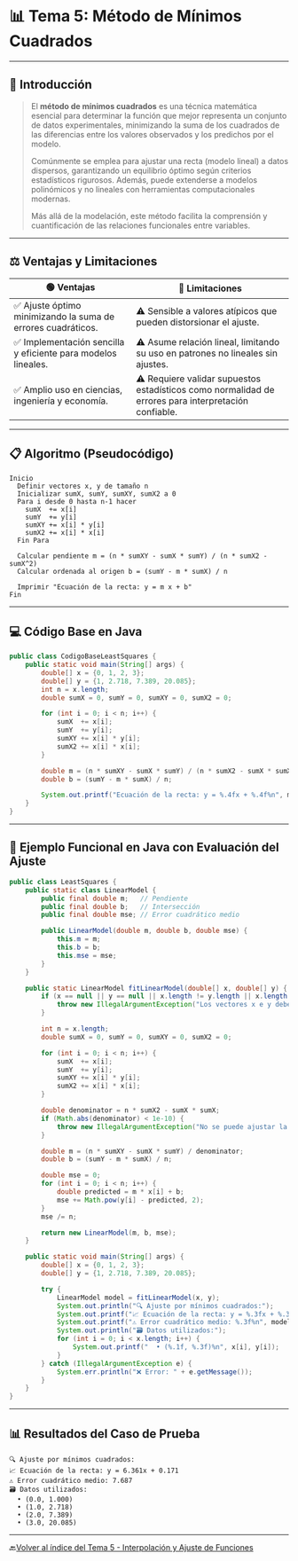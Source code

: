 
# 📊 Tema 5: Método de Mínimos Cuadrados

---

## 🔎 Introducción

> El **método de mínimos cuadrados** es una técnica matemática esencial para determinar la función que mejor representa un conjunto de datos experimentales, minimizando la suma de los cuadrados de las diferencias entre los valores observados y los predichos por el modelo.
>
> Comúnmente se emplea para ajustar una recta (modelo lineal) a datos dispersos, garantizando un equilibrio óptimo según criterios estadísticos rigurosos. Además, puede extenderse a modelos polinómicos y no lineales con herramientas computacionales modernas.
>
> Más allá de la modelación, este método facilita la comprensión y cuantificación de las relaciones funcionales entre variables.

---

## ⚖️ Ventajas y Limitaciones

| 🟢 **Ventajas**                                              | 🔴 **Limitaciones**                                                                                  |
| ------------------------------------------------------------ | ---------------------------------------------------------------------------------------------------- |
| ✅ Ajuste óptimo minimizando la suma de errores cuadráticos.  | ⚠️ Sensible a valores atípicos que pueden distorsionar el ajuste.                                    |
| ✅ Implementación sencilla y eficiente para modelos lineales. | ⚠️ Asume relación lineal, limitando su uso en patrones no lineales sin ajustes.                      |
| ✅ Amplio uso en ciencias, ingeniería y economía.             | ⚠️ Requiere validar supuestos estadísticos como normalidad de errores para interpretación confiable. |

---

## 📋 Algoritmo (Pseudocódigo)

```plaintext
Inicio
  Definir vectores x, y de tamaño n
  Inicializar sumX, sumY, sumXY, sumX2 a 0
  Para i desde 0 hasta n-1 hacer
    sumX  += x[i]
    sumY  += y[i]
    sumXY += x[i] * y[i]
    sumX2 += x[i] * x[i]
  Fin Para

  Calcular pendiente m = (n * sumXY - sumX * sumY) / (n * sumX2 - sumX^2)
  Calcular ordenada al origen b = (sumY - m * sumX) / n

  Imprimir "Ecuación de la recta: y = m x + b"
Fin
```

---

## 💻 Código Base en Java

```java
public class CodigoBaseLeastSquares {
    public static void main(String[] args) {
        double[] x = {0, 1, 2, 3};
        double[] y = {1, 2.718, 7.389, 20.085};
        int n = x.length;
        double sumX = 0, sumY = 0, sumXY = 0, sumX2 = 0;

        for (int i = 0; i < n; i++) {
            sumX  += x[i];
            sumY  += y[i];
            sumXY += x[i] * y[i];
            sumX2 += x[i] * x[i];
        }

        double m = (n * sumXY - sumX * sumY) / (n * sumX2 - sumX * sumX);
        double b = (sumY - m * sumX) / n;

        System.out.printf("Ecuación de la recta: y = %.4fx + %.4f%n", m, b);
    }
}
```

---

## 🚀 Ejemplo Funcional en Java con Evaluación del Ajuste

```java
public class LeastSquares {
    public static class LinearModel {
        public final double m;   // Pendiente
        public final double b;   // Intersección
        public final double mse; // Error cuadrático medio

        public LinearModel(double m, double b, double mse) {
            this.m = m;
            this.b = b;
            this.mse = mse;
        }
    }

    public static LinearModel fitLinearModel(double[] x, double[] y) {
        if (x == null || y == null || x.length != y.length || x.length < 2) {
            throw new IllegalArgumentException("Los vectores x e y deben tener la misma longitud y al menos dos elementos");
        }

        int n = x.length;
        double sumX = 0, sumY = 0, sumXY = 0, sumX2 = 0;

        for (int i = 0; i < n; i++) {
            sumX  += x[i];
            sumY  += y[i];
            sumXY += x[i] * y[i];
            sumX2 += x[i] * x[i];
        }

        double denominator = n * sumX2 - sumX * sumX;
        if (Math.abs(denominator) < 1e-10) {
            throw new IllegalArgumentException("No se puede ajustar la recta: datos insuficientes o colineales");
        }

        double m = (n * sumXY - sumX * sumY) / denominator;
        double b = (sumY - m * sumX) / n;

        double mse = 0;
        for (int i = 0; i < n; i++) {
            double predicted = m * x[i] + b;
            mse += Math.pow(y[i] - predicted, 2);
        }
        mse /= n;

        return new LinearModel(m, b, mse);
    }

    public static void main(String[] args) {
        double[] x = {0, 1, 2, 3};
        double[] y = {1, 2.718, 7.389, 20.085};

        try {
            LinearModel model = fitLinearModel(x, y);
            System.out.println("🔍 Ajuste por mínimos cuadrados:");
            System.out.printf("📈 Ecuación de la recta: y = %.3fx + %.3f%n", model.m, model.b);
            System.out.printf("⚠️ Error cuadrático medio: %.3f%n", model.mse);
            System.out.println("🗃 Datos utilizados:");
            for (int i = 0; i < x.length; i++) {
                System.out.printf("  • (%.1f, %.3f)%n", x[i], y[i]);
            }
        } catch (IllegalArgumentException e) {
            System.err.println("❌ Error: " + e.getMessage());
        }
    }
}
```

---

## 📊 Resultados del Caso de Prueba

```text
🔍 Ajuste por mínimos cuadrados:
📈 Ecuación de la recta: y = 6.361x + 0.171
⚠️ Error cuadrático medio: 7.687
🗃 Datos utilizados:
  • (0.0, 1.000)
  • (1.0, 2.718)
  • (2.0, 7.389)
  • (3.0, 20.085)
```

---


🔙[Volver al índice del Tema 5 - Interpolación y Ajuste de Funciones](https://github.com/Juan200519287393u83/Metodos_Numericos/blob/main/T5%20-%20Interpolaci%C3%B3n%20y%20Ajuste%20de%20Funciones/Introducci%C3%B3n%20a%20la%20Interpolaci%C3%B3n%20y%20Ajuste%20de%20Funciones.md)
